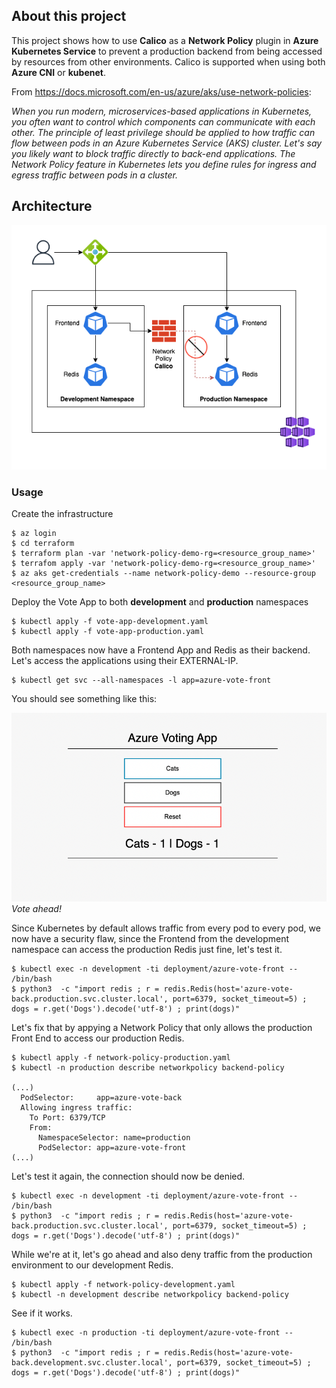 ## About this project

This project shows how to use **Calico** as a **Network Policy** plugin in **Azure Kubernetes Service** to prevent a production backend from being accessed by resources from other environments. Calico is supported when using both **Azure CNI** or **kubenet**.

From https://docs.microsoft.com/en-us/azure/aks/use-network-policies:

_When you run modern, microservices-based applications in Kubernetes, you often want to control which components can communicate with each other. The principle of least privilege should be applied to how traffic can flow between pods in an Azure Kubernetes Service (AKS) cluster. Let's say you likely want to block traffic directly to back-end applications. The Network Policy feature in Kubernetes lets you define rules for ingress and egress traffic between pods in a cluster._


## Architecture

![Architecture](azure-vote-app-architecture.png)

### Usage

Create the infrastructure

```
$ az login
$ cd terraform
$ terraform plan -var 'network-policy-demo-rg=<resource_group_name>'
$ terrafom apply -var 'network-policy-demo-rg=<resource_group_name>'
$ az aks get-credentials --name network-policy-demo --resource-group <resource_group_name>
```

Deploy the Vote App to both **development** and **production** namespaces

```
$ kubectl apply -f vote-app-development.yaml
$ kubectl apply -f vote-app-production.yaml
```

Both namespaces now have a Frontend App and Redis as their backend. Let's access the applications using their EXTERNAL-IP.

```
$ kubectl get svc --all-namespaces -l app=azure-vote-front
```

You should see something like this:

![Vote App](azure-vote-app.png)
_Vote ahead!_

Since Kubernetes by default allows traffic from every pod to every pod, we now have a security flaw, since the Frontend from the development namespace can access the production Redis just fine, let's test it.

```
$ kubectl exec -n development -ti deployment/azure-vote-front -- /bin/bash
$ python3  -c "import redis ; r = redis.Redis(host='azure-vote-back.production.svc.cluster.local', port=6379, socket_timeout=5) ; dogs = r.get('Dogs').decode('utf-8') ; print(dogs)"
```

Let's fix that by appying a Network Policy that only allows the production Front End to access our production Redis.

```
$ kubectl apply -f network-policy-production.yaml
$ kubectl -n production describe networkpolicy backend-policy 

(...)
  PodSelector:     app=azure-vote-back
  Allowing ingress traffic:
    To Port: 6379/TCP
    From:
      NamespaceSelector: name=production
      PodSelector: app=azure-vote-front
(...)
```

Let's test it again, the connection should now be denied.

```
$ kubectl exec -n development -ti deployment/azure-vote-front -- /bin/bash
$ python3  -c "import redis ; r = redis.Redis(host='azure-vote-back.production.svc.cluster.local', port=6379, socket_timeout=5) ; dogs = r.get('Dogs').decode('utf-8') ; print(dogs)"
```

While we're at it, let's go ahead and also deny traffic from the production environment to our development Redis.

```
$ kubectl apply -f network-policy-development.yaml
$ kubectl -n development describe networkpolicy backend-policy 
```

See if it works.

```
$ kubectl exec -n production -ti deployment/azure-vote-front -- /bin/bash
$ python3  -c "import redis ; r = redis.Redis(host='azure-vote-back.development.svc.cluster.local', port=6379, socket_timeout=5) ; dogs = r.get('Dogs').decode('utf-8') ; print(dogs)"
```
